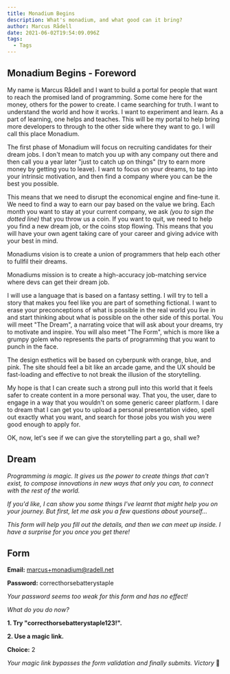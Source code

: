 ```yaml
---
title: Monadium Begins
description: What's monadium, and what good can it bring?
author: Marcus Rådell
date: 2021-06-02T19:54:09.096Z
tags:
  - Tags
---
```

## Monadium Begins - Foreword

My name is Marcus Rådell and I want to build a portal for people that want to reach the promised land of programming. Some come here for the money, others for the power to create. I came searching for truth. I want to understand the world and how it works. I want to experiment and learn. As a part of learning, one helps and teaches. This will be my portal to help bring more developers to through to the other side where they want to go. I will call this place Monadium.

The first phase of Monadium will focus on recruiting candidates for their dream jobs. I don't mean to match you up with any company out there and then call you a year later "just to catch up on things" (try to earn more money by getting you to leave). I want to focus on your dreams, to tap into your intrinsic motivation, and then find a company where you can be the best you possible.

This means that we need to disrupt the economical engine and fine-tune it. We need to find a way to earn our pay based on the value we bring. Each month you want to stay at your current company, we ask *(you to sign the dotted line)* that you throw us a coin. If you want to quit, we need to help you find a new dream job, or the coins stop flowing. This means that you will have your own agent taking care of your career and giving advice with your best in mind.

Monadiums vision is to create a union of programmers that help each other to fullfil their dreams.

Monadiums mission is to create a high-accuracy job-matching service where devs can get their dream job.

 I will use a language that is based on a fantasy setting. I will try to tell a story that makes you feel like you are part of something fictional. I want to erase your preconceptions of what is possible in the real world you live in and start thinking about what is possible on the other side of this portal. You will meet "The Dream", a narrating voice that will ask about your dreams, try to motivate and inspire. You will also meet "The Form", which is more like a grumpy golem who represents the parts of programming that you want to punch in the face.

The design esthetics will be based on cyberpunk with orange, blue, and pink. The site should feel a bit like an arcade game, and the UX should be fast-loading and effective to not break the illusion of the storytelling.

My hope is that I can create such a strong pull into this world that it feels safer to create content in a more personal way. That you, the user, dare to engage in a way that you wouldn't on some generic career platform. I dare to dream that I can get you to upload a personal presentation video, spell out exactly what you want, and search for those jobs you wish you were good enough to apply for.

OK, now, let's see if we can give the storytelling part a go, shall we?



## Dream

*Programming is magic. It gives us the power to create things that can't exist, to compose innovations in new ways that only you can, to connect with the rest of the world.*

*If you'd like, I can show you some things I've learnt that might help you on your journey. But first, let me ask you a few questions about yourself...* 

*This form will help you fill out the details, and then we can meet up inside. I have a surprise for you once you get there!*

## Form

**Email:** marcus+monadium@radell.net

**Password:** correcthorsebatterystaple

*Your password seems too weak for this form and has no effect!*

*What do you do now?*

**1. Try "correcthorsebatterystaple123!".**

**2. Use a magic link.**

**Choice:** 2

*Your magic link bypasses the form validation and finally submits. Victory* 👑